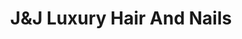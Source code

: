 ---
title: "J&J Luxury Hair And Nails"
url: /milpitas/jandj-luxury-hair-and-nails/
shop: hairdresser
---